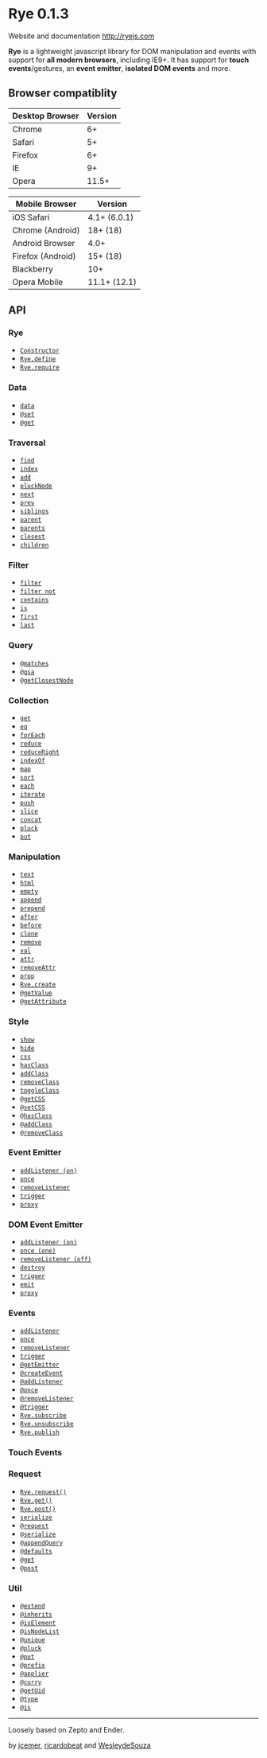 Rye 0.1.3
===

Website and documentation http://ryejs.com

<!-- [![Build Status](https://secure.travis-ci.org/ryejs/rye.png?branch=master)](http://travis-ci.org/ryejs/rye) -->

**Rye** is a lightweight javascript library for DOM manipulation and events with support for **all modern browsers**, including IE9+. It has support for **touch events**/gestures, an **event emitter**, **isolated DOM events** and more.

Browser compatiblity
--------------------

| Desktop Browser | Version |
| --------------- | ------- |
| Chrome          | 6+      |
| Safari          | 5+      |
| Firefox         | 6+      |
| IE              | 9+      |
| Opera           | 11.5+   |

| Mobile Browser    | Version       |
| ----------------- | ------------- |
| iOS Safari        | 4.1+ (6.0.1)  |
| Chrome (Android)  | 18+ (18)      |
| Android Browser   | 4.0+          |
| Firefox (Android) | 15+ (18)      |
| Blackberry        | 10+           |
| Opera Mobile      | 11.1+  (12.1) |


API
---


### Rye
- [`Constructor`](http://ryejs.com#rye-constructor)
- [`Rye.define`](http://ryejs.com#rye-ryedefine)
- [`Rye.require`](http://ryejs.com#rye-ryerequire)

### Data
- [`data`](http://ryejs.com#data-data)
- [`@set`](http://ryejs.com#data-@set)
- [`@get`](http://ryejs.com#data-@get)

### Traversal
- [`find`](http://ryejs.com#traversal-find)
- [`index`](http://ryejs.com#traversal-index)
- [`add`](http://ryejs.com#traversal-add)
- [`pluckNode`](http://ryejs.com#traversal-plucknode)
- [`next`](http://ryejs.com#traversal-next)
- [`prev`](http://ryejs.com#traversal-prev)
- [`siblings`](http://ryejs.com#traversal-siblings)
- [`parent`](http://ryejs.com#traversal-parent)
- [`parents`](http://ryejs.com#traversal-parents)
- [`closest`](http://ryejs.com#traversal-closest)
- [`children`](http://ryejs.com#traversal-children)

### Filter
- [`filter`](http://ryejs.com#filter-filter)
- [`filter not`](http://ryejs.com#filter-filternot)
- [`contains`](http://ryejs.com#filter-contains)
- [`is`](http://ryejs.com#filter-is)
- [`first`](http://ryejs.com#filter-first)
- [`last`](http://ryejs.com#filter-last)

### Query
- [`@matches`](http://ryejs.com#query-@matches)
- [`@qsa`](http://ryejs.com#query-@qsa)
- [`@getClosestNode`](http://ryejs.com#query-@getclosestnode)

### Collection
- [`get`](http://ryejs.com#collection-get)
- [`eq`](http://ryejs.com#collection-eq)
- [`forEach`](http://ryejs.com#collection-foreach)
- [`reduce`](http://ryejs.com#collection-reduce)
- [`reduceRight`](http://ryejs.com#collection-reduceright)
- [`indexOf`](http://ryejs.com#collection-indexof)
- [`map`](http://ryejs.com#collection-map)
- [`sort`](http://ryejs.com#collection-sort)
- [`each`](http://ryejs.com#collection-each)
- [`iterate`](http://ryejs.com#collection-iterate)
- [`push`](http://ryejs.com#collection-push)
- [`slice`](http://ryejs.com#collection-slice)
- [`concat`](http://ryejs.com#collection-concat)
- [`pluck`](http://ryejs.com#collection-pluck)
- [`put`](http://ryejs.com#collection-put)

### Manipulation
- [`text`](http://ryejs.com#manipulation-text)
- [`html`](http://ryejs.com#manipulation-html)
- [`empty`](http://ryejs.com#manipulation-empty)
- [`append`](http://ryejs.com#manipulation-append)
- [`prepend`](http://ryejs.com#manipulation-prepend)
- [`after`](http://ryejs.com#manipulation-after)
- [`before`](http://ryejs.com#manipulation-before)
- [`clone`](http://ryejs.com#manipulation-clone)
- [`remove`](http://ryejs.com#manipulation-remove)
- [`val`](http://ryejs.com#manipulation-val)
- [`attr`](http://ryejs.com#manipulation-attr)
- [`removeAttr`](http://ryejs.com#manipulation-removeattr)
- [`prop`](http://ryejs.com#manipulation-prop)
- [`Rye.create`](http://ryejs.com#manipulation-ryecreate)
- [`@getValue`](http://ryejs.com#manipulation-@getvalue)
- [`@getAttribute`](http://ryejs.com#manipulation-@getattribute)

### Style
- [`show`](http://ryejs.com#style-show)
- [`hide`](http://ryejs.com#style-hide)
- [`css`](http://ryejs.com#style-css)
- [`hasClass`](http://ryejs.com#style-hasclass)
- [`addClass`](http://ryejs.com#style-addclass)
- [`removeClass`](http://ryejs.com#style-removeclass)
- [`toggleClass`](http://ryejs.com#style-toggleclass)
- [`@getCSS`](http://ryejs.com#style-@getcss)
- [`@setCSS`](http://ryejs.com#style-@setcss)
- [`@hasClass`](http://ryejs.com#style-@hasclass)
- [`@addClass`](http://ryejs.com#style-@addclass)
- [`@removeClass`](http://ryejs.com#style-@removeclass)

### Event Emitter
- [`addListener (on)`](http://ryejs.com#eventemitter-addlisteneron)
- [`once`](http://ryejs.com#eventemitter-once)
- [`removeListener`](http://ryejs.com#eventemitter-removelistener)
- [`trigger`](http://ryejs.com#eventemitter-trigger)
- [`proxy`](http://ryejs.com#eventemitter-proxy)

### DOM Event Emitter
- [`addListener (on)`](http://ryejs.com#domeventemitter-addlisteneron)
- [`once (one)`](http://ryejs.com#domeventemitter-onceone)
- [`removeListener (off)`](http://ryejs.com#domeventemitter-removelisteneroff)
- [`destroy`](http://ryejs.com#domeventemitter-destroy)
- [`trigger`](http://ryejs.com#domeventemitter-trigger)
- [`emit`](http://ryejs.com#domeventemitter-emit)
- [`proxy`](http://ryejs.com#domeventemitter-proxy)

### Events
- [`addListener`](http://ryejs.com#events-addlistener)
- [`once`](http://ryejs.com#events-once)
- [`removeListener`](http://ryejs.com#events-removelistener)
- [`trigger`](http://ryejs.com#events-trigger)
- [`@getEmitter`](http://ryejs.com#events-@getemitter)
- [`@createEvent`](http://ryejs.com#events-@createevent)
- [`@addListener`](http://ryejs.com#events-@addlistener)
- [`@once`](http://ryejs.com#events-@once)
- [`@removeListener`](http://ryejs.com#events-@removelistener)
- [`@trigger`](http://ryejs.com#events-@trigger)
- [`Rye.subscribe`](http://ryejs.com#events-ryesubscribe)
- [`Rye.unsubscribe`](http://ryejs.com#events-ryeunsubscribe)
- [`Rye.publish`](http://ryejs.com#events-ryepublish)

### Touch Events

### Request
- [`Rye.request()`](http://ryejs.com#request-ryerequest)
- [`Rye.get()`](http://ryejs.com#request-ryeget)
- [`Rye.post()`](http://ryejs.com#request-ryepost)
- [`serialize`](http://ryejs.com#request-serialize)
- [`@request`](http://ryejs.com#request-@request)
- [`@serialize`](http://ryejs.com#request-@serialize)
- [`@appendQuery`](http://ryejs.com#request-@appendquery)
- [`@defaults`](http://ryejs.com#request-@defaults)
- [`@get`](http://ryejs.com#request-@get)
- [`@post`](http://ryejs.com#request-@post)

### Util
- [`@extend`](http://ryejs.com#util-@extend)
- [`@inherits`](http://ryejs.com#util-@inherits)
- [`@isElement`](http://ryejs.com#util-@iselement)
- [`@isNodeList`](http://ryejs.com#util-@isnodelist)
- [`@unique`](http://ryejs.com#util-@unique)
- [`@pluck`](http://ryejs.com#util-@pluck)
- [`@put`](http://ryejs.com#util-@put)
- [`@prefix`](http://ryejs.com#util-@prefix)
- [`@applier`](http://ryejs.com#util-@applier)
- [`@curry`](http://ryejs.com#util-@curry)
- [`@getUid`](http://ryejs.com#util-@getuid)
- [`@type`](http://ryejs.com#util-@type)
- [`@is`](http://ryejs.com#util-@is)


---

Loosely based on Zepto and Ender.

by [jcemer](http://github.com/jcemer), [ricardobeat](http://github.com/ricardobeat) and [WesleydeSouza](http://github.com/WesleydeSouza)